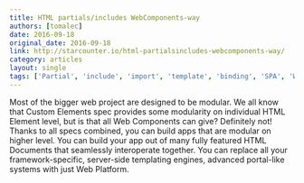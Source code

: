 ```yaml
---
title: HTML partials/includes WebComponents-way
authors: [tomalec]
date: 2016-09-18
original_date: 2016-09-18
link: http://starcounter.io/html-partialsincludes-webcomponents-way/
category: articles
layout: single
tags: ['Partial', 'include', 'import', 'template', 'binding', 'SPA', 'Web Platform', 'HTML Imports', 'Templates', 'Custom Elements']
---
```


Most of the bigger web project are designed to be modular. We all know that Custom Elements spec provides some modularity on individual HTML Element level, but is that all Web Components can give? Definitely not! Thanks to all specs combined, you can build apps that are modular on higher level. You can build your app out of many fully featured HTML Documents that seamlessly interoperate together. You can replace all your framework-specific, server-side templating engines, advanced portal-like systems with just Web Platform.
